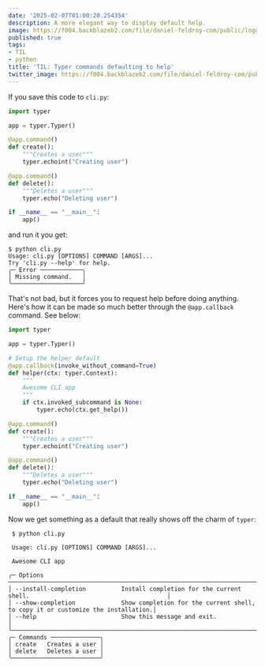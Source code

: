 ```yaml
---
date: '2025-02-07T01:00:20.254354'
description: A more elegant way to display default help.
image: https://f004.backblazeb2.com/file/daniel-feldroy-com/public/logos/til-1.png
published: true
tags:
- TIL
- python
title: 'TIL: Typer commands defaulting to help'
twitter_image: https://f004.backblazeb2.com/file/daniel-feldroy-com/public/logos/til-1.png
---
```


If you save this code to `cli.py`: 

```python
import typer

app = typer.Typer()

@app.command()
def create():
    """Creates a user"""
    typer.echoint("Creating user")

@app.command()
def delete():
    """Deletes a user"""
    typer.echo("Deleting user")

if __name__ == "__main__":
    app()
```

and run it you get:

```plaintext
$ python cli.py
Usage: cli.py [OPTIONS] COMMAND [ARGS]...
Try 'cli.py --help' for help.
╭─ Error ────────────╮
│ Missing command.   │
╰────────────────────╯
```

That's not bad, but it forces you to request help before doing anything. Here's how it can be made so much better through the `@app.callback` command. See below:


```python
import typer

app = typer.Typer()

# Setup the helper default
@app.callback(invoke_without_command=True)
def helper(ctx: typer.Context):
    """
    Awesome CLI app
    """
    if ctx.invoked_subcommand is None:
        typer.echo(ctx.get_help())

@app.command()
def create():
    """Creates a user"""
    typer.echoint("Creating user")

@app.command()
def delete():
    """Deletes a user"""
    typer.echo("Deleting user")

if __name__ == "__main__":
    app()
```

Now we get something as a default that really shows off the charm of `typer`:

```plaintext
 $ python cli.py

 Usage: cli.py [OPTIONS] COMMAND [ARGS]...

 Awesome CLI app

╭─ Options ─────────────────────────────────────────────────────────────────────────────────────────────────────╮
│ --install-completion          Install completion for the current shell.                                       │
│ --show-completion             Show completion for the current shell, to copy it or customize the installation.│
│ --help                        Show this message and exit.                                                     │
╰───────────────────────────────────────────────────────────────────────────────────────────────────────────────╯
╭─ Commands ──────────────╮
│ create   Creates a user │
│ delete   Deletes a user │
╰─────────────────────────╯
```